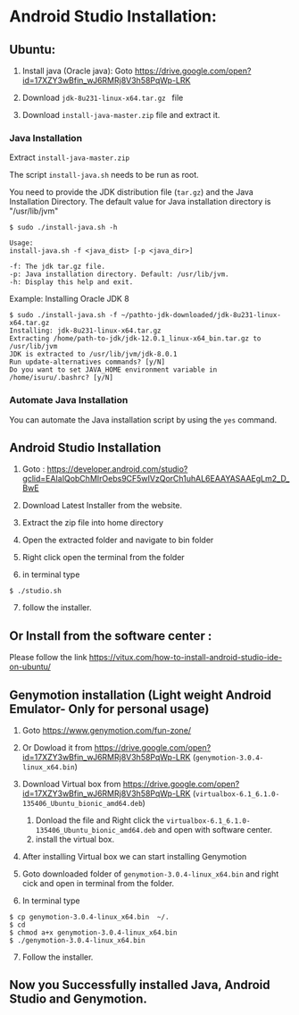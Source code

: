 # Android Studio Installation:

## Ubuntu:

1. Install java (Oracle java):
    Goto https://drive.google.com/open?id=17XZY3wBfin_wJ6RMRj8V3h58PqWp-LRK

2. Download  ```jdk-8u231-linux-x64.tar.gz ``` file
3. Download  ```install-java-master.zip``` file and extract it.


### Java Installation

Extract ```install-java-master.zip```

The script ```install-java.sh``` needs to be run as root.

You need to provide the JDK distribution file (`tar.gz`) and the Java Installation Directory. The default value for Java installation directory is "/usr/lib/jvm"

```console
$ sudo ./install-java.sh -h

Usage: 
install-java.sh -f <java_dist> [-p <java_dir>]

-f: The jdk tar.gz file.
-p: Java installation directory. Default: /usr/lib/jvm.
-h: Display this help and exit.

```
Example: Installing Oracle JDK 8

```console
$ sudo ./install-java.sh -f ~/pathto-jdk-downloaded/jdk-8u231-linux-x64.tar.gz 
Installing: jdk-8u231-linux-x64.tar.gz
Extracting /home/path-to-jdk/jdk-12.0.1_linux-x64_bin.tar.gz to /usr/lib/jvm
JDK is extracted to /usr/lib/jvm/jdk-8.0.1
Run update-alternatives commands? [y/N] 
Do you want to set JAVA_HOME environment variable in /home/isuru/.bashrc? [y/N]
```

### Automate Java Installation

You can automate the Java installation script by using the `yes` command.

## Android Studio Installation

1. Goto : https://developer.android.com/studio?gclid=EAIaIQobChMIrOebs9CF5wIVzQorCh1uhAL6EAAYASAAEgLm2_D_BwE

2. Download Latest Installer from the website.
3. Extract the zip file into home directory
4. Open the extracted folder and navigate to bin folder
5. Right click open the terminal from the folder 
6. in terminal type

```console
$ ./studio.sh
```

7. follow the installer.

## Or Install from the software center :

Please follow the link https://vitux.com/how-to-install-android-studio-ide-on-ubuntu/


## Genymotion installation (Light weight Android Emulator- Only for personal usage)

1. Goto https://www.genymotion.com/fun-zone/
2. Or Dowload it from https://drive.google.com/open?id=17XZY3wBfin_wJ6RMRj8V3h58PqWp-LRK (```genymotion-3.0.4-linux_x64.bin```)
3. Download Virtual box from 
    https://drive.google.com/open?id=17XZY3wBfin_wJ6RMRj8V3h58PqWp-LRK (```virtualbox-6.1_6.1.0-135406_Ubuntu_bionic_amd64.deb```)

    1. Donload the file and Right click the ```virtualbox-6.1_6.1.0-135406_Ubuntu_bionic_amd64.deb``` and open with software center.
    2. install the virtual box.
4. After installing Virtual box we can start installing Genymotion
5. Goto downloaded folder of ```genymotion-3.0.4-linux_x64.bin``` and  right cick and open in terminal from the folder.
6. In terminal type

```console
$ cp genymotion-3.0.4-linux_x64.bin  ~/.
$ cd 
$ chmod a+x genymotion-3.0.4-linux_x64.bin
$ ./genymotion-3.0.4-linux_x64.bin
```

7. Follow the installer.

## Now you Successfully installed Java, Android Studio and Genymotion.
